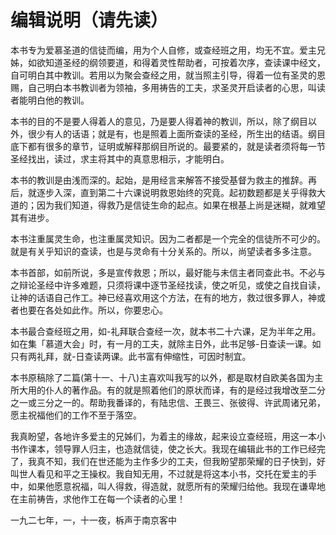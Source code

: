 # 编辑说明（请先读）


本书专为爱慕圣道的信徒而编，用为个人自修，或查经班之用，均无不宜。爱主兄姊，如欲知道圣经的纲领要道，和得着灵性帮助者，可按着次序，查读课中经文，自可明白其中教训。若用以为聚会查经之用，就当照主引导，得着一位有圣灵的恩赐，自己明白本书教训者为领袖，多用祷告的工夫，求圣灵开启读者的心思，叫读者能明白他的教训。

本书的目的不是要人得着人的意见，乃是要人得着神的教训，所以，除了纲目以外，很少有人的话语；就是有，也是照着上面所查读的圣经，所生出的结语。纲目底下都有很多的章节，证明或解释那纲目所说的。最要紧的，就是读者须将每一节圣经找出，读过，求主将其中的真意思相示，才能明白。

本书的教训是由浅而深的。起始，是用经言来解答不接受基督为救主的推辞。再后，就逐步入深，直到第二十六课说明救恩始终的究竟。起初数题都是关乎得救大道的；因为我们知道，得救乃是信徒生命的起点。如果在根基上尚是迷糊，就难望其有进步。

本书注重属灵生命，也注重属灵知识。因为二者都是一个完全的信徒所不可少的。就是有关乎知识的查读，也是与灵命有十分关系的。所以，尚望读者多多注意。

本书首部，如前所说，多是宣传救恩；所以，最好能与未信主者同查此书。不必与之辩论圣经中许多难题，只须将课中逐节圣经找读，使之听见，或使之自找自读，让神的话语自己作工。神已经喜欢用这个方法，在有的地方，救过很多罪人，神或者也要在各处如此作。所以，你要忠心。

本书最合查经班之用，如-礼拜联合查经一次，就本书二十六课，足为半年之用。如在集「慕道大会」时，有一月的工夫，就除主日外，此书足够-日查读一课。如只有两礼拜，就-日查读两课。此书富有伸缩性，可因时制宜。

本书原稿除了二篇(第十一、十八)主喜欢叫我写的以外，都是取材自欧美各国为主所大用的仆人的著作品。有的就是照着他们的原状而译，有的是经过我增改至二分之一或三分之一的。帮助我番译的，有陆忠信、王畏三、张彼得、许武周诸兄弟，愿主祝福他们的工作不至于落空。

我真盼望，各地许多爱主的兄姊们，为着主的缘故，起来设立查经班，用这一本小书作课本，领导罪人归主，也造就信徒，使之长大。我现在编辑此书的工作已经完了，我真不知，我们在世还能为主作多少的工夫，但我盼望那荣耀的日子快到，好叫世人看见和平之王操权。我自知无用，不过就是将这本小书，交托在爱主的手中，如果他愿意祝福，叫人得救，得造就，就愿所有的荣耀归给他。我现在谦卑地在主前祷告，求他作工在每一个读者的心里！

一九二七年，一，十一夜，柝声于南京客中

